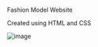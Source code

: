 Fashion Model Website

Created  using HTML and CSS

![image](https://github.com/user-attachments/assets/09139014-e18f-4c4b-bc14-443b6ef5b905)
